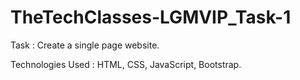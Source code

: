 # TheTechClasses-LGMVIP_Task-1
Task :  Create a single page website.

Technologies Used : HTML, CSS, JavaScript, Bootstrap.
